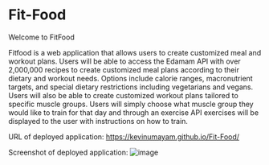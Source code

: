 # Fit-Food


Welcome to FitFood

Fitfood is a web application that allows users to create customized meal and workout plans. Users will be able to access the Edamam API with over 2,000,000 recipes to create customized meal plans according to their dietary and workout needs. Options include calorie ranges, macronutrient targets, and special dietary restrictions including vegetarians and vegans. Users will also be able to create customized workout plans tailored to specific muscle groups. Users will simply choose what muscle group they would like to train for that day and through an exercise API exercises will be displayed to the user with instructions on how to train.

URL of deployed application: https://kevinumayam.github.io/Fit-Food/

Screenshot of deployed application: 
![image](https://user-images.githubusercontent.com/103666997/182521045-99f33a32-59fb-4443-b317-0cac765a224e.png)


